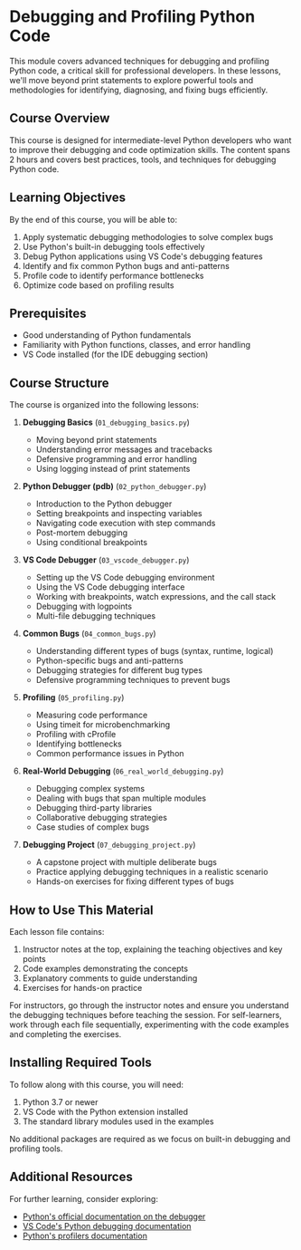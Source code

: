 # Debugging and Profiling Python Code

This module covers advanced techniques for debugging and profiling Python code, a critical skill for professional developers. In these lessons, we'll move beyond print statements to explore powerful tools and methodologies for identifying, diagnosing, and fixing bugs efficiently.

## Course Overview

This course is designed for intermediate-level Python developers who want to improve their debugging and code optimization skills. The content spans 2 hours and covers best practices, tools, and techniques for debugging Python code.

## Learning Objectives

By the end of this course, you will be able to:

1. Apply systematic debugging methodologies to solve complex bugs
2. Use Python's built-in debugging tools effectively
3. Debug Python applications using VS Code's debugging features
4. Identify and fix common Python bugs and anti-patterns
5. Profile code to identify performance bottlenecks
6. Optimize code based on profiling results

## Prerequisites

- Good understanding of Python fundamentals
- Familiarity with Python functions, classes, and error handling
- VS Code installed (for the IDE debugging section)

## Course Structure

The course is organized into the following lessons:

1. **Debugging Basics** (`01_debugging_basics.py`)
   - Moving beyond print statements
   - Understanding error messages and tracebacks
   - Defensive programming and error handling
   - Using logging instead of print statements

2. **Python Debugger (pdb)** (`02_python_debugger.py`)
   - Introduction to the Python debugger
   - Setting breakpoints and inspecting variables
   - Navigating code execution with step commands
   - Post-mortem debugging
   - Using conditional breakpoints

3. **VS Code Debugger** (`03_vscode_debugger.py`)
   - Setting up the VS Code debugging environment
   - Using the VS Code debugging interface
   - Working with breakpoints, watch expressions, and the call stack
   - Debugging with logpoints
   - Multi-file debugging techniques

4. **Common Bugs** (`04_common_bugs.py`)
   - Understanding different types of bugs (syntax, runtime, logical)
   - Python-specific bugs and anti-patterns
   - Debugging strategies for different bug types
   - Defensive programming techniques to prevent bugs

5. **Profiling** (`05_profiling.py`)
   - Measuring code performance
   - Using timeit for microbenchmarking
   - Profiling with cProfile
   - Identifying bottlenecks
   - Common performance issues in Python

6. **Real-World Debugging** (`06_real_world_debugging.py`)
   - Debugging complex systems
   - Dealing with bugs that span multiple modules
   - Debugging third-party libraries
   - Collaborative debugging strategies
   - Case studies of complex bugs

7. **Debugging Project** (`07_debugging_project.py`)
   - A capstone project with multiple deliberate bugs
   - Practice applying debugging techniques in a realistic scenario
   - Hands-on exercises for fixing different types of bugs

## How to Use This Material

Each lesson file contains:

1. Instructor notes at the top, explaining the teaching objectives and key points
2. Code examples demonstrating the concepts
3. Explanatory comments to guide understanding
4. Exercises for hands-on practice

For instructors, go through the instructor notes and ensure you understand the debugging techniques before teaching the session. For self-learners, work through each file sequentially, experimenting with the code examples and completing the exercises.

## Installing Required Tools

To follow along with this course, you will need:

1. Python 3.7 or newer
2. VS Code with the Python extension installed
3. The standard library modules used in the examples

No additional packages are required as we focus on built-in debugging and profiling tools.

## Additional Resources

For further learning, consider exploring:

- [Python's official documentation on the debugger](https://docs.python.org/3/library/pdb.html)
- [VS Code's Python debugging documentation](https://code.visualstudio.com/docs/python/debugging)
- [Python's profilers documentation](https://docs.python.org/3/library/profile.html) 